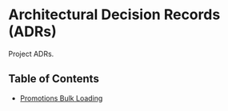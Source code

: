 # Architectural Decision Records (ADRs)

Project ADRs.

## Table of Contents

- [Promotions Bulk Loading](0001-promotions-bulk-load.md)
